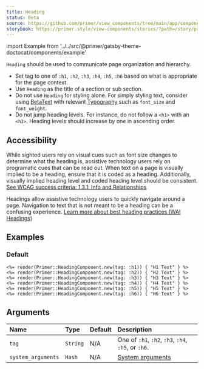 ```yaml
---
title: Heading
status: Beta
source: https://github.com/primer/view_components/tree/main/app/components/primer/heading_component.rb
storybook: https://primer.style/view-components/stories/?path=/story/primer-heading-component
---
```


import Example from '../../src/@primer/gatsby-theme-doctocat/components/example'

<!-- Warning: AUTO-GENERATED file, do not edit. Add code comments to your Ruby instead <3 -->

`Heading` should be used to communicate page organization and hierarchy.

- Set tag to one of `:h1`, `:h2`, `:h3`, `:h4`, `:h5`, `:h6` based on what is appropriate for the page context.
- Use `Heading` as the title of a section or sub section.
- Do not use `Heading` for styling alone. For simply styling text, consider using [BetaText](/components/betatext) with relevant [Typography](/system-arguments#typography)
  such as `font_size` and `font_weight`.
- Do not jump heading levels. For instance, do not follow a `<h1>` with an `<h3>`. Heading levels should increase by one in ascending order.

## Accessibility

While sighted users rely on visual cues such as font size changes to determine what the heading is, assistive technology users rely on programatic cues that can be read out.
When text on a page is visually implied to be a heading, ensure that it is coded as a heading. Additionally, visually implied heading level and coded heading level should be
consistent. [See WCAG success criteria: 1.3.1: Info and Relationships](https://www.w3.org/WAI/WCAG21/Understanding/info-and-relationships.html)

Headings allow assistive technology users to quickly navigate around a page. Navigation to text that is not meant to be a heading can be a confusing experience.
[Learn more about best heading practices (WAI Headings)](https://www.w3.org/WAI/tutorials/page-structure/headings/)

## Examples

### Default

<Example src="<h1 data-view-component='true'>H1 Text</h1><h2 data-view-component='true'>H2 Text</h2><h3 data-view-component='true'>H3 Text</h3><h4 data-view-component='true'>H4 Text</h4><h5 data-view-component='true'>H5 Text</h5><h6 data-view-component='true'>H6 Text</h6>" />

```erb
<%= render(Primer::HeadingComponent.new(tag: :h1)) { "H1 Text" } %>
<%= render(Primer::HeadingComponent.new(tag: :h2)) { "H2 Text" } %>
<%= render(Primer::HeadingComponent.new(tag: :h3)) { "H3 Text" } %>
<%= render(Primer::HeadingComponent.new(tag: :h4)) { "H4 Text" } %>
<%= render(Primer::HeadingComponent.new(tag: :h5)) { "H5 Text" } %>
<%= render(Primer::HeadingComponent.new(tag: :h6)) { "H6 Text" } %>
```

## Arguments

| Name | Type | Default | Description |
| :- | :- | :- | :- |
| `tag` | `String` | N/A | One of `:h1`, `:h2`, `:h3`, `:h4`, `:h5`, or `:h6`. |
| `system_arguments` | `Hash` | N/A | [System arguments](/system-arguments) |
